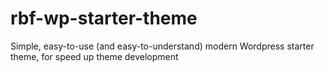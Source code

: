 # rbf-wp-starter-theme
 Simple, easy-to-use (and easy-to-understand) modern Wordpress starter theme, for speed up theme development

